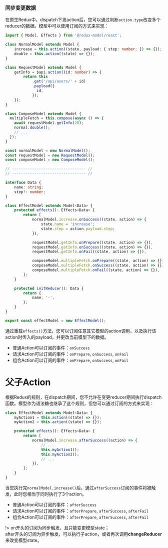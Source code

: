 
### 同步变更数据
在原生Redux中，dispatch下发action后，您可以通过判断`action.type`改变多个reducer的数据。模型中可以使用订阅的方式来实现：

```typescript
import { Model, Effects } from '@redux-model/react';

class NormalModel extends Model {
    increase = this.action((state, payload: { step: number; }) => {});
    double = this.action((state) => {});
}

class RequestModel extends Model {
    getInfo = $api.action((id: number) => {
        return this
            .get('/api/users/' + id)
            .payload({
              id,
            });
    });
}

class ComposeModel extends Model {
  multipleFetch = this.compose(async () => {
    await requestModel.getInfo(20);
    normal.double();
    // ...
  });
}

const normalModel = new NormalModel();
const requestModel = new RequestModel();
const composeModel = new ComposeModel();

// --------------------------------- //
// --------------------------------- //

interface Data {
    name: string;
    step?: number;
}

class EffectModel extends Model<Data> {
    protected effects(): Effects<Data> {
        return [
            normalModel.increase.onSuccess((state, action) => {
                state.name = 'increase';
                state.step = action.payload.step;
            }),

            requestModel.getInfo.onPrepare((state, action) => {}),
            requestModel.getInfo.onSuccess((state, action) => {}),
            requestModel.getInfo.onFail((state, action) => {}),

            composeModel.multipleFetch.onPrepare((state, action) => {}),
            composeModel.multipleFetch.onSuccess((state, action) => {}),
            composeModel.multipleFetch.onFail((state, action) => {}),
        ];
    }

    protected initReducer(): Data {
        return {
            name: '-',
        };
    }
}

export const effectModel = new EffectModel();
```
通过重载`effects()`方法，您可以订阅任意其它模型的action调用，以及执行该action时传入的payload，并更改当前模型下的数据。

* 普通Action可以订阅的事件：`onSuccess`
* 请求Action可以订阅的事件：`onPrepare`, `onSuccess`, `onFail`
* 组合Action可以订阅的事件：`onPrepare`, `onSuccess`, `onFail`

# 父子Action
根据Redux的规则，在dispatch期间，您不允许在变更reducer期间执行dispatch函数。模型作为语法糖也继承了这个规则，但您可以通过订阅的方式来实现：
```typescript
class EffectModel extends Model<Data> {
    myAction1 = this.action((state) => {});
    myAction2 = this.action((state) => {});

    protected effects(): Effects<Data> {
        return [
            normalModel.increase.afterSuccess((action) => {
                // ...
                this.myAction1();
                this.myAction2();
                // ...
            }),
        ];
    }
}
```
当您执行完`normalModel.increase()`后，通过`afterSuccess`订阅的事件将被触发，此时您相当于同时执行了3个action。

* 普通Action可以订阅的事件：`afterSuccess`
* 请求Action可以订阅的事件：`afterPrepare`, `afterSuccess`, `afterFail`
* 组合Action可以订阅的事件：`afterPrepare`, `afterSuccess`, `afterFail`


!> on开头的订阅为同步触发，且只能变更模型state；<br>
after开头的订阅为异步触发，可以执行子action，或者再次调用**changeReducer**来改变模型state。

